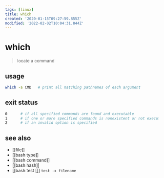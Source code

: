 ```yaml
---
tags: [linux]
title: which
created: '2020-01-15T09:27:59.855Z'
modified: '2022-02-02T10:04:31.844Z'
---
```


# which

> locate a command

## usage

```sh
which -a CMD   # print all matching pathnames of each argument
```

## exit status

```sh
0      # if all specified commands are found and executable
1      # if one or more specified commands is nonexistent or not executable
2      # if an invalid option is specified
```

## see also
- [[file]]
- [[bash type]]
- [[bash command]]
- [[bash hash]]
- [[bash test []] `test -x filename`
